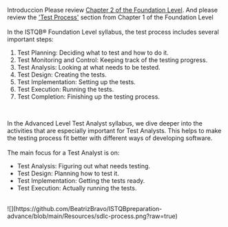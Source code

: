 Introduccion
Please review [Chapter 2 of the Foundation Level](https://github.com/BeatrizBravo/ISTQBpreparation/blob/main/subjects/2-Life-cycles.md).
And please review the ['Test Process'](https://github.com/BeatrizBravo/ISTQBpreparation/blob/main/subjects/1-Fundamental.md#test-process) section from Chapter 1 of the Foundation Level <br><br>
In the ISTQB® Foundation Level syllabus, the test process includes several important steps:
1. Test Planning: Deciding what to test and how to do it.
2. Test Monitoring and Control: Keeping track of the testing progress.
3. Test Analysis: Looking at what needs to be tested.
4. Test Design: Creating the tests.
5. Test Implementation: Setting up the tests.
6. Test Execution: Running the tests.
7. Test Completion: Finishing up the testing process.
<br>

In the Advanced Level Test Analyst syllabus, we dive deeper into the activities that are especially important for Test Analysts. This helps to make the testing process fit better with different ways of developing software. <br><br>
The main focus for a Test Analyst is on:
* Test Analysis: Figuring out what needs testing.
* Test Design: Planning how to test it.
* Test Implementation: Getting the tests ready.
* Test Execution: Actually running the tests.<br>
<br>
![](https://github.com/BeatrizBravo/ISTQBpreparation-advance/blob/main/Resources/sdlc-process.png?raw=true)

